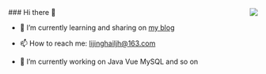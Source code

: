 <a href="https://github.com/anuraghazra/github-readme-stats.git">
  <img align="right" name="Dorian's github stats" src="https://github-readme-stats.vercel.app/api?username=Dorian1015&show_icons=true" />
</a>
### Hi there 👋

<!--
**Dorian1015/Dorian1015** is a ✨ _special_ ✨ repository because its `README.md` (this file) appears on your GitHub profile.

Here are some ideas to get you started:
- 🤔 I’m looking for help with better and better

- 👯 I’m looking to collaborate on ...
- 😄 Pronouns: ...
- ⚡ Fun fact: ...
- - 💬 Ask me about ...
-->


- 🌱 I’m currently learning and sharing on [my blog](https://dorian1015.github.io/) 

- 📫 How to reach me: lijinghailjh@163.com

- 🔭 I’m currently working on Java Vue MySQL and so on 



